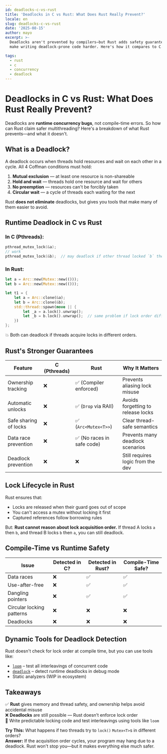 ```yaml
---
id: deadlocks-c-vs-rust
title: 'Deadlocks in C vs Rust: What Does Rust Really Prevent?'
locale: en
slug: deadlocks-c-vs-rust
date: '2025-08-15'
author: mayo
excerpt: >-
  Deadlocks aren't prevented by compilers—but Rust adds safety guarantees that
  make writing deadlock-prone code harder. Here's how it compares to C.

tags:
  - rust
  - c
  - concurrency
  - deadlock
---
```


# Deadlocks in C vs Rust: What Does Rust Really Prevent?

Deadlocks are **runtime concurrency bugs**, not compile-time errors. So how can Rust claim safer multithreading? Here's a breakdown of what Rust prevents—and what it doesn't.

## What is a Deadlock?

A deadlock occurs when threads hold resources and wait on each other in a cycle. All 4 Coffman conditions must hold:

1. **Mutual exclusion** — at least one resource is non-shareable  
2. **Hold and wait** — threads hold one resource and wait for others  
3. **No preemption** — resources can't be forcibly taken  
4. **Circular wait** — a cycle of threads each waiting for the next

Rust **does not eliminate** deadlocks, but gives you tools that make many of them easier to avoid.

## Runtime Deadlock in C vs Rust

### In C (Pthreads):

```c
pthread_mutex_lock(&a);
// work
pthread_mutex_lock(&b);  // may deadlock if other thread locked `b` then `a`
```

### In Rust:

```rust
let a = Arc::new(Mutex::new(()));
let b = Arc::new(Mutex::new(()));

let t1 = {
    let a = Arc::clone(&a);
    let b = Arc::clone(&b);
    std::thread::spawn(move || {
        let _a = a.lock().unwrap();
        let _b = b.lock().unwrap();  // same problem if lock order differs
    })
};
```

💥 Both can deadlock if threads acquire locks in different orders.

## Rust's Stronger Guarantees

| Feature                     | C (Pthreads) | Rust                     | Why It Matters                     |
|-----------------------------|--------------|--------------------------|-------------------------------------|
| Ownership tracking         | ❌           | ✅ (Compiler enforced)   | Prevents aliasing lock misuse       |
| Automatic unlocks          | ❌           | ✅ (`Drop` via RAII)     | Avoids forgetting to release locks |
| Safe sharing of locks      | ❌           | ✅ (`Arc<Mutex<T>>`)     | Clear thread-safe semantics         |
| Data race prevention       | ❌           | ✅ (No races in safe code) | Prevents many deadlock scenarios    |
| Deadlock prevention        | ❌           | ❌                      | Still requires logic from the dev   |

## Lock Lifecycle in Rust

Rust ensures that:
- Locks are released when their guard goes out of scope
- You can't access a mutex without locking it first
- Captured references follow borrowing rules

But: **Rust cannot reason about lock acquisition order.** If thread A locks `a` then `b`, and thread B locks `b` then `a`, you can still deadlock.

## Compile-Time vs Runtime Safety

| Issue                      | Detected in C? | Detected in Rust? | Compile-Time Safe? |
|----------------------------|----------------|-------------------|---------------------|
| Data races                | ❌              | ✅                | ✅                  |
| Use-after-free            | ❌              | ✅                | ✅                  |
| Dangling pointers         | ❌              | ✅                | ✅                  |
| Circular locking patterns | ❌              | ❌                | ❌                  |
| Deadlocks                 | ❌              | ❌                | ❌                  |

## Dynamic Tools for Deadlock Detection

Rust doesn't check for lock order at compile time, but you can use tools like:

- [`loom`](https://docs.rs/loom) – test all interleavings of concurrent code
- [`deadlock`](https://docs.rs/deadlock) – detect runtime deadlocks in debug mode
- Static analyzers (WIP in ecosystem)

## Takeaways

✅ **Rust** gives memory and thread safety, and ownership helps avoid accidental misuse  
❌ **Deadlocks** are still possible — Rust doesn’t enforce lock order  
🚀 Write predictable locking code and test interleavings using tools like `loom`

**Try This:** What happens if two threads try to `lock()` `Mutex<T>`s in different orders?  
**Answer:** If the acquisition order cycles, your program may hang due to a deadlock. Rust won't stop you—but it makes everything else much safer.
